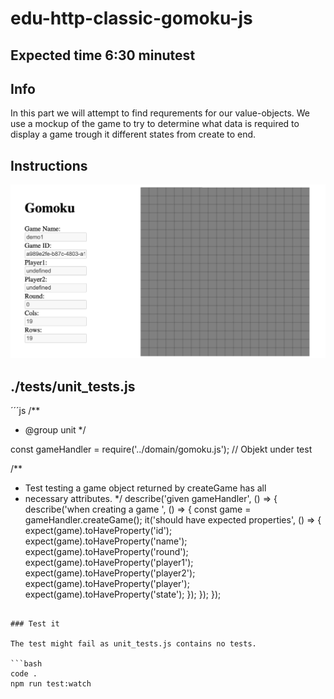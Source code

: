 # edu-http-classic-gomoku-js

## Expected time 6:30 minutest

## Info

In this part we will attempt to find requrements for our value-objects. We use a mockup of the game to try to determine what data is required to display a game trough it different states from create to end.

## Instructions

![mockup](./resources/mockup_1.png)

## ./__tests__/unit_tests.js

´´´js
/**
 * @group unit
 */

const gameHandler = require('../domain/gomoku.js'); // Objekt under test

/**
 * Test testing a game object returned by createGame has all
 * necessary attributes.
 */
describe('given gameHandler', () => {
  describe('when creating a game ', () => {
    const game = gameHandler.createGame();
    it('should have expected properties', () => {
      expect(game).toHaveProperty('id');
      expect(game).toHaveProperty('name');
      expect(game).toHaveProperty('round');
      expect(game).toHaveProperty('player1');
      expect(game).toHaveProperty('player2');
      expect(game).toHaveProperty('player');
      expect(game).toHaveProperty('state');
    });
  });
});
```

### Test it

The test might fail as unit_tests.js contains no tests.

```bash
code .
npm run test:watch  
```
